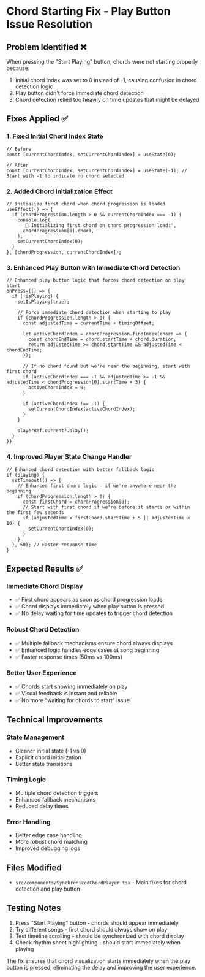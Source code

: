 # Chord Starting Fix - Play Button Issue Resolution

## Problem Identified ❌

When pressing the "Start Playing" button, chords were not starting properly because:

1. Initial chord index was set to 0 instead of -1, causing confusion in chord detection logic
2. Play button didn't force immediate chord detection
3. Chord detection relied too heavily on time updates that might be delayed

## Fixes Applied ✅

### 1. Fixed Initial Chord Index State

```tsx
// Before
const [currentChordIndex, setCurrentChordIndex] = useState(0);

// After
const [currentChordIndex, setCurrentChordIndex] = useState(-1); // Start with -1 to indicate no chord selected
```

### 2. Added Chord Initialization Effect

```tsx
// Initialize first chord when chord progression is loaded
useEffect(() => {
  if (chordProgression.length > 0 && currentChordIndex === -1) {
    console.log(
      '🎵 Initializing first chord on chord progression load:',
      chordProgression[0].chord,
    );
    setCurrentChordIndex(0);
  }
}, [chordProgression, currentChordIndex]);
```

### 3. Enhanced Play Button with Immediate Chord Detection

```tsx
// Enhanced play button logic that forces chord detection on play start
onPress={() => {
  if (!isPlaying) {
    setIsPlaying(true);

    // Force immediate chord detection when starting to play
    if (chordProgression.length > 0) {
      const adjustedTime = currentTime + timingOffset;

      let activeChordIndex = chordProgression.findIndex(chord => {
        const chordEndTime = chord.startTime + chord.duration;
        return adjustedTime >= chord.startTime && adjustedTime < chordEndTime;
      });

      // If no chord found but we're near the beginning, start with first chord
      if (activeChordIndex === -1 && adjustedTime >= -1 && adjustedTime < chordProgression[0].startTime + 3) {
        activeChordIndex = 0;
      }

      if (activeChordIndex !== -1) {
        setCurrentChordIndex(activeChordIndex);
      }
    }

    playerRef.current?.play();
  }
}}
```

### 4. Improved Player State Change Handler

```tsx
// Enhanced chord detection with better fallback logic
if (playing) {
  setTimeout(() => {
    // Enhanced first chord logic - if we're anywhere near the beginning
    if (chordProgression.length > 0) {
      const firstChord = chordProgression[0];
      // Start with first chord if we're before it starts or within the first few seconds
      if (adjustedTime < firstChord.startTime + 5 || adjustedTime < 10) {
        setCurrentChordIndex(0);
      }
    }
  }, 50); // Faster response time
}
```

## Expected Results ✅

### Immediate Chord Display

- ✅ First chord appears as soon as chord progression loads
- ✅ Chord displays immediately when play button is pressed
- ✅ No delay waiting for time updates to trigger chord detection

### Robust Chord Detection

- ✅ Multiple fallback mechanisms ensure chord always displays
- ✅ Enhanced logic handles edge cases at song beginning
- ✅ Faster response times (50ms vs 100ms)

### Better User Experience

- ✅ Chords start showing immediately on play
- ✅ Visual feedback is instant and reliable
- ✅ No more "waiting for chords to start" issue

## Technical Improvements

### State Management

- Cleaner initial state (-1 vs 0)
- Explicit chord initialization
- Better state transitions

### Timing Logic

- Multiple chord detection triggers
- Enhanced fallback mechanisms
- Reduced delay times

### Error Handling

- Better edge case handling
- More robust chord matching
- Improved debugging logs

## Files Modified

- `src/components/SynchronizedChordPlayer.tsx` - Main fixes for chord detection and play button

## Testing Notes

1. Press "Start Playing" button - chords should appear immediately
2. Try different songs - first chord should always show on play
3. Test timeline scrolling - should be synchronized with chord display
4. Check rhythm sheet highlighting - should start immediately when playing

The fix ensures that chord visualization starts immediately when the play button is pressed, eliminating the delay and improving the user experience.

